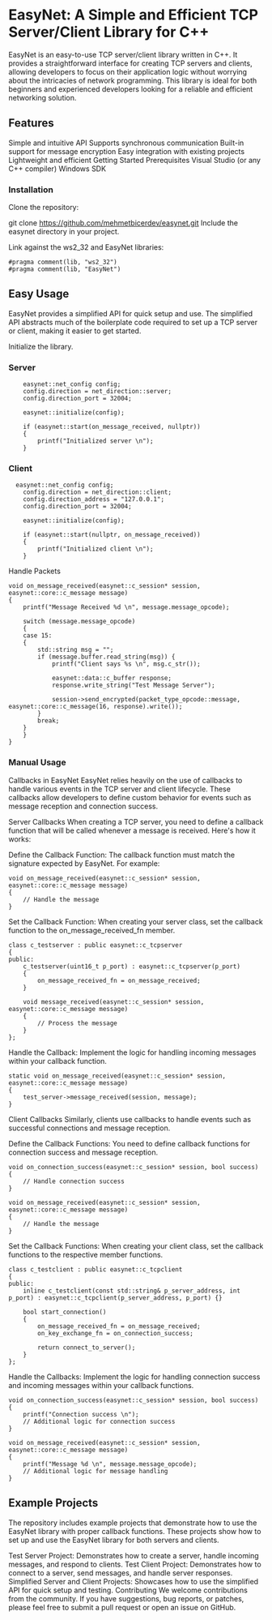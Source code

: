 # EasyNet: A Simple and Efficient TCP Server/Client Library for C++
EasyNet is an easy-to-use TCP server/client library written in C++. It provides a straightforward interface for creating TCP servers and clients, allowing developers to focus on their application logic without worrying about the intricacies of network programming. This library is ideal for both beginners and experienced developers looking for a reliable and efficient networking solution.

## Features
Simple and intuitive API
Supports synchronous communication
Built-in support for message encryption
Easy integration with existing projects
Lightweight and efficient
Getting Started
Prerequisites
Visual Studio (or any C++ compiler)
Windows SDK

### Installation
Clone the repository:

git clone https://github.com/mehmetbicerdev/easynet.git
Include the easynet directory in your project.

Link against the ws2_32 and EasyNet libraries:

```
#pragma comment(lib, "ws2_32")
#pragma comment(lib, "EasyNet")
```

## Easy Usage
EasyNet provides a simplified API for quick setup and use. The simplified API abstracts much of the boilerplate code required to set up a TCP server or client, making it easier to get started.

Initialize the library.
### Server
```
    easynet::net_config config;
    config.direction = net_direction::server;
    config.direction_port = 32004;

    easynet::initialize(config);

    if (easynet::start(on_message_received, nullptr))
    {
        printf("Initialized server \n");
    }
```
### Client
```
  easynet::net_config config;
    config.direction = net_direction::client;
    config.direction_address = "127.0.0.1";
    config.direction_port = 32004;

    easynet::initialize(config);

    if (easynet::start(nullptr, on_message_received))
    {
        printf("Initialized client \n");
    }
```

Handle Packets
```
void on_message_received(easynet::c_session* session, easynet::core::c_message message)
{
    printf("Message Received %d \n", message.message_opcode);

    switch (message.message_opcode)
    {
    case 15:
    {
        std::string msg = "";
        if (message.buffer.read_string(msg)) {
            printf("Client says %s \n", msg.c_str());

            easynet::data::c_buffer response;
            response.write_string("Test Message Server");

            session->send_encrypted(packet_type_opcode::message, easynet::core::c_message(16, response).write());
        }
        break;
    }
    }
}
```

### Manual Usage
Callbacks in EasyNet
EasyNet relies heavily on the use of callbacks to handle various events in the TCP server and client lifecycle. These callbacks allow developers to define custom behavior for events such as message reception and connection success.

Server Callbacks
When creating a TCP server, you need to define a callback function that will be called whenever a message is received. Here's how it works:

Define the Callback Function: The callback function must match the signature expected by EasyNet. For example:

```
void on_message_received(easynet::c_session* session, easynet::core::c_message message)
{
    // Handle the message
}
```
Set the Callback Function: When creating your server class, set the callback function to the on_message_received_fn member.

```
class c_testserver : public easynet::c_tcpserver
{
public:
    c_testserver(uint16_t p_port) : easynet::c_tcpserver(p_port)
    {
        on_message_received_fn = on_message_received;
    }

    void message_received(easynet::c_session* session, easynet::core::c_message message)
    {
        // Process the message
    }
};
```
Handle the Callback: Implement the logic for handling incoming messages within your callback function.

```
static void on_message_received(easynet::c_session* session, easynet::core::c_message message)
{
    test_server->message_received(session, message);
}
```
Client Callbacks
Similarly, clients use callbacks to handle events such as successful connections and message reception.

Define the Callback Functions: You need to define callback functions for connection success and message reception.

```
void on_connection_success(easynet::c_session* session, bool success)
{
    // Handle connection success
}

void on_message_received(easynet::c_session* session, easynet::core::c_message message)
{
    // Handle the message
}
```
Set the Callback Functions: When creating your client class, set the callback functions to the respective member functions.

```
class c_testclient : public easynet::c_tcpclient
{
public:
    inline c_testclient(const std::string& p_server_address, int p_port) : easynet::c_tcpclient(p_server_address, p_port) {}

    bool start_connection()
    {
        on_message_received_fn = on_message_received;
        on_key_exchange_fn = on_connection_success;

        return connect_to_server();
    }
};
```
Handle the Callbacks: Implement the logic for handling connection success and incoming messages within your callback functions.

```
void on_connection_success(easynet::c_session* session, bool success)
{
    printf("Connection success \n");
    // Additional logic for connection success
}

void on_message_received(easynet::c_session* session, easynet::core::c_message message)
{
    printf("Message %d \n", message.message_opcode);
    // Additional logic for message handling
}
```
## Example Projects
The repository includes example projects that demonstrate how to use the EasyNet library with proper callback functions. These projects show how to set up and use the EasyNet library for both servers and clients.

Test Server Project: Demonstrates how to create a server, handle incoming messages, and respond to clients.
Test Client Project: Demonstrates how to connect to a server, send messages, and handle server responses.
Simplified Server and Client Projects: Showcases how to use the simplified API for quick setup and testing.
Contributing
We welcome contributions from the community. If you have suggestions, bug reports, or patches, please feel free to submit a pull request or open an issue on GitHub.
